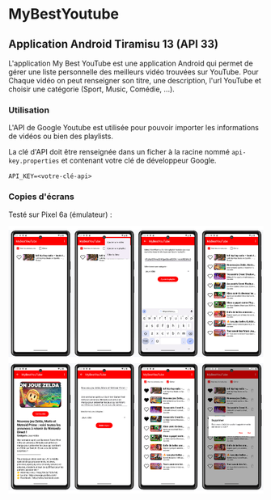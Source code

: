 # MyBestYoutube

## Application Android Tiramisu 13 (API 33)

L'application My Best YouTube est une application Android qui permet de gérer une liste personnelle des meilleurs vidéo trouvées sur YouTube. Pour Chaque vidéo on peut renseigner son titre, une description, l'url YouTube et choisir une catégorie (Sport, Music, Comédie, ...).

### Utilisation

L'API de Google Youtube est utilisée pour pouvoir importer les informations de vidéos ou bien des playlists.

La clé d'API doit être renseignée dans un ficher à la racine nommé `api-key.properties` et contenant votre clé de développeur Google.
```
API_KEY=<votre-clé-api>
```

### Copies d'écrans

Testé sur Pixel 6a (émulateur) :

![screenshot](screenshot.jpg)
